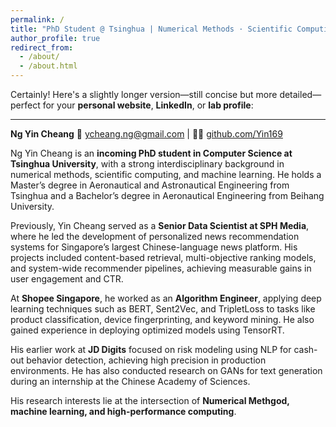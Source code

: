 ```yaml
---
permalink: /
title: "PhD Student @ Tsinghua | Numerical Methods · Scientific Computing · AI"
author_profile: true
redirect_from: 
  - /about/
  - /about.html
---
```


Certainly! Here's a slightly longer version—still concise but more detailed—perfect for your **personal website**, **LinkedIn**, or **lab profile**:

---

**Ng Yin Cheang**
📧 [ycheang.ng@gmail.com](mailto:ycheang.ng@gmail.com) | 🧑‍💻 [github.com/Yin169](https://github.com/Yin169)

Ng Yin Cheang is an **incoming PhD student in Computer Science at Tsinghua University**, with a strong interdisciplinary background in numerical methods, scientific computing, and machine learning. He holds a Master’s degree in Aeronautical and Astronautical Engineering from Tsinghua and a Bachelor’s degree in Aeronautical Engineering from Beihang University.

Previously, Yin Cheang served as a **Senior Data Scientist at SPH Media**, where he led the development of personalized news recommendation systems for Singapore’s largest Chinese-language news platform. His projects included content-based retrieval, multi-objective ranking models, and system-wide recommender pipelines, achieving measurable gains in user engagement and CTR.

At **Shopee Singapore**, he worked as an **Algorithm Engineer**, applying deep learning techniques such as BERT, Sent2Vec, and TripletLoss to tasks like product classification, device fingerprinting, and keyword mining. He also gained experience in deploying optimized models using TensorRT.

His earlier work at **JD Digits** focused on risk modeling using NLP for cash-out behavior detection, achieving high precision in production environments. He has also conducted research on GANs for text generation during an internship at the Chinese Academy of Sciences.

His research interests lie at the intersection of **Numerical Methgod, machine learning, and high-performance computing**.

